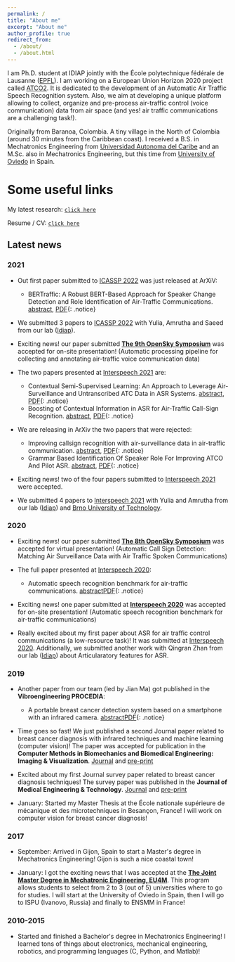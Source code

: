 ```yaml
---
permalink: /
title: "About me"
excerpt: "About me"
author_profile: true
redirect_from: 
  - /about/
  - /about.html
---
```



I am Ph.D. student at IDIAP jointly with the École polytechnique fédérale de Lausanne ([EPFL](https://www.epfl.ch/en/)). I am working on a European Union Horizon 2020 project called [ATCO2](https://www.atco2.org/). It is dedicated to the development of an Automatic Air Traffic Speech Recognition system. Also, we aim at developing a unique platform allowing to collect, organize and pre-process air-traffic control (voice communication) data from air space (and yes! air traffic communications are a challenging task!).


Originally from Baranoa, Colombia. A tiny village in the North of Colombia (around 30 minutes from the Caribbean coast). I received a B.S. in Mechatronics Engineering from [Universidad Autonoma del Caribe](https://www.uac.edu.co/) and an M.Sc. also in Mechatronics Engineering, but this time from [University of Oviedo](https://www.uniovi.es/en) in Spain. 


Some useful links
======

My latest research: [`click here`](/publications/)

Resume / CV: [`click here`](/cv/)


## Latest news


### 2021

- Out first paper submitted to [ICASSP 2022](https://2022.ieeeicassp.org/) was just released at ArXiV:
  - BERTraffic: A Robust BERT-Based Approach for Speaker Change Detection and Role Identification of Air-Traffic Communications. 
  [abstract](https://arxiv.org/abs/2110.05781), [PDF](https://arxiv.org/pdf/2110.05781.pdf){: .notice}


- We submitted 3 papers to [ICASSP 2022](https://2022.ieeeicassp.org/) with Yulia, Amrutha and Saeed from our lab ([Idiap](https://www.idiap.ch/en)). 

- Exciting news! our paper submitted [**The 9th OpenSky Symposium**](https://symposium.opensky-network.org/) was accepted for on-site presentation! (Automatic processing pipeline for collecting and annotating air-traffic voice communication data)

- The two papers presented at [Interspeech 2021](https://www.interspeech2021.org/) are:
  - Contextual Semi-Supervised Learning: An Approach to Leverage Air-Surveillance and Untranscribed ATC Data in ASR Systems.
  [abstract](https://isca-speech.org/archive/interspeech_2021/zuluagagomez21_interspeech.html), [PDF](https://isca-speech.org/archive/pdfs/interspeech_2021/zuluagagomez21_interspeech.pdf){: .notice}
  - Boosting of Contextual Information in ASR for Air-Traffic Call-Sign Recognition. [abstract](https://isca-speech.org/archive/interspeech_2021/kocour21_interspeech.html), [PDF](https://isca-speech.org/archive/pdfs/interspeech_2021/kocour21_interspeech.pdf){: .notice}

- We are releasing in ArXiv the two papers that were rejected:
  - Improving callsign recognition with air-surveillance data in air-traffic communication. [abstract](https://arxiv.org/abs/2108.12156), [PDF](https://arxiv.org/pdf/2108.12156.pdf){: .notice}
  - Grammar Based Identification Of Speaker Role For Improving ATCO And Pilot ASR. [abstract](https://arxiv.org/abs/2108.12175), [PDF](https://arxiv.org/pdf/2108.12175.pdf){: .notice}


- Exciting news! two of the four papers submitted to [Interspeech 2021](https://www.interspeech2021.org/) were accepted. 

- We submitted 4 papers to [Interspeech 2021](https://www.interspeech2021.org/) with Yulia and Amrutha from our lab ([Idiap](https://www.idiap.ch/en)) and [Brno University of Technology](https://www.vut.cz/EN/).


### 2020

- Exciting news! our paper submitted [**The 8th OpenSky Symposium**](https://symposium.opensky-network.org/) was accepted for virtual presentation! (Automatic Call Sign Detection: Matching Air Surveillance Data with Air Traffic Spoken Communications)

- The full paper presented at [Interspeech 2020](https://www.interspeech2020.org/):
  - Automatic speech recognition benchmark for air-traffic communications.
  [abstract](https://isca-speech.org/archive/interspeech_2020/zuluagagomez20_interspeech.html)[PDF](https://isca-speech.org/archive/pdfs/interspeech_2020/zuluagagomez20_interspeech.pdf){: .notice}


- Exciting news! one paper submitted at [**Interspeech 2020**](http://www.interspeech2020.org/) was accepted for on-site presentation! (Automatic speech recognition benchmark for air-traffic communications)

- Really excited about my first paper about ASR for air traffic control communications (a low-resource task)! It was submitted at [Interspeech 2020](http://www.interspeech2020.org/). Additionally, we submitted another work with Qingran Zhan from our lab ([Idiap](https://www.idiap.ch/en)) about Articularatory features for ASR.


### 2019

- Another paper from our team (led by Jian Ma) got published in the **Vibroengineering PROCEDIA**:
  - A portable breast cancer detection system based on a smartphone with an infrared camera. [abstract](https://www.jvejournals.com/article/20978)[PDF](https://www.jvejournals.com/article/20978/pdf){: .notice}

- Time goes so fast! We just published a second Journal paper related to breast cancer diagnosis with infrared techniques and machine learning (computer vision)! The paper was accepted for publication in the **Computer Methods in Biomechanics and Biomedical Engineering: Imaging & Visualization**. 
[Journal](https://www.tandfonline.com/doi/abs/10.1080/21681163.2020.1824685) and [pre-print](https://arxiv.org/abs/1910.13757)

- Excited about my first Journal survey paper related to breast cancer diagnosis techniques! The survey paper was published in the **Journal of Medical Engineering & Technology**. 
[Journal](https://www.tandfonline.com/doi/abs/10.1080/03091902.2019.1664672) and [pre-print](https://hal.archives-ouvertes.fr/hal-02387519/document)

- January: Started my Master Thesis at the École nationale supérieure de mécanique et des microtechniques in Besançon, France! I will work on computer vision for breast cancer diagnosis! 

### 2017

- September: Arrived in Gijon, Spain to start a Master's degree in Mechatronics Engineering! Gijon is such a nice coastal town! 

- January: I got the exciting news that I was accepted at the [**The Joint Master Degree in Mechatronic Engineering, EU4M**](https://www.eu4m.eu/inicio). This program allows students to select from 2 to 3 (out of 5) universities where to go for studies. I will start at the University of Oviedo in Spain, then I will go to ISPU (Ivanovo, Russia) and finally to ENSMM in France!

### 2010-2015

- Started and finished a Bachelor's degree in Mechatronics Engineering! I learned tons of things about electronics, mechanical engineering, robotics, and programming languages (C, Python, and Matlab)!

